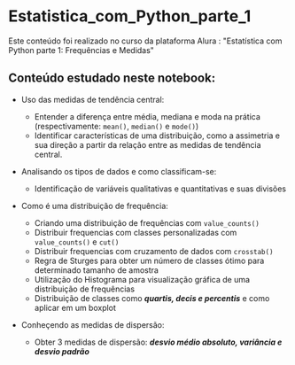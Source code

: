 # Estatistica_com_Python_parte_1


Este conteúdo foi realizado no curso da plataforma Alura : "Estatística com Python parte 1: Frequências e Medidas"


## Conteúdo estudado neste notebook:
  
- Uso das medidas de tendência central:
  - Entender a diferença entre média, mediana e moda na prática (respectivamente: `mean()`, `median()` e `mode()`)
  - Identificar características de uma distribuição, como a assimetria e sua direção a partir da relação entre as medidas de tendência central.

- Analisando os tipos de dados e como classificam-se:
  - Identificação de variáveis qualitativas e quantitativas e suas divisões

- Como é uma distribuição de frequência:
  - Criando uma distribuição de frequências com `value_counts()`
  - Distribuir frequencias com classes personalizadas com `value_counts()` e `cut()`
  - Distribuir frequencias com cruzamento de dados com `crosstab()`
  - Regra de Sturges para obter um número de classes ótimo para determinado tamanho de amostra
  - Utilização do Histograma para visualização gráfica de uma distribuição de frequências
  - Distribuição de classes como ***quartis, decis e percentis*** e como aplicar em um boxplot 


- Conheçendo as medidas de dispersão:
  - Obter 3 medidas de dispersão: ***desvio médio absoluto, variância e desvio padrão***


